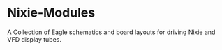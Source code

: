 # Nixie-Modules
A Collection of Eagle schematics and board layouts for driving Nixie and VFD display tubes.
